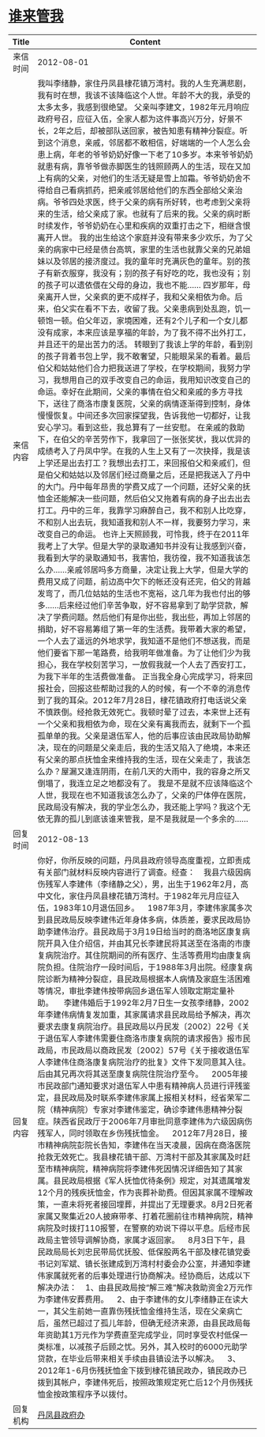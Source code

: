 # <a href="http://www.shangluo.gov.cn/zmhd/ldxxxx.jsp?urltype=leadermail.LeaderMailContentUrl&wbtreeid=1112&leadermailid=1330">谁来管我</a>
|Title|Content|
|:---:|---|
|来信时间|2012-08-01|
|来信内容|我叫李绪静，家住丹凤县棣花镇万湾村。我的人生充满悲剧，我有时在想，我该不该降临这个人世。年龄不大的我，承受的太多太多，我感到很绝望。 父亲叫李建文，1982年元月响应政府号召，应征入伍，全家人都为这件事高兴万分，好景不长，2年之后，却被部队送回家，被告知患有精神分裂症。听到这个消息，亲戚，邻居都不敢相信，好端端的一个人怎么会患上病，年老的爷爷奶奶好像一下老了10多岁。本来爷爷奶奶就患有病，靠爷爷做赤脚医生的钱照顾两人的生活，现在又加上有病的父亲，对他们的生活无疑是雪上加霜。爷爷奶奶舍不得给自己看病抓药，把亲戚邻居给他们的东西全部给父亲治病。爷爷四处求医，终于父亲的病有所好转，也考虑到父亲将来的生活，给父亲成了家。也就有了后来的我。父亲的病时断时续发作，爷爷奶奶在心里和疾病的双重打击之下，相继含恨离开人世。 我的出生给这个家庭并没有带来多少欢乐，为了父亲的病家中已经是债台高筑，家里的生活也就靠父亲的兄弟姐妹以及邻居的接济度过。我的童年时充满灰色的童年。别的孩子有新衣服穿，我没有；别的孩子有好吃的吃，我也没有；别的孩子可以遗依偎在父母的身边，我也不能…… 四岁那年，母亲离开人世，父亲疯的更不成样子，我和父亲相依为命。后来，伯父实在看不下去，收留了我。父亲患病到处乱跑，饥一顿饱一顿。伯父年迈，家境困难，还有2个儿子和一个女儿都没有成家，本来应该是享福的年龄，为了我不得不出外打工，并且还干的是出苦力的活。 转眼到了我该上学的年龄，看到别的孩子背着书包上学，我不敢奢望，只能眼呆呆的看着。最后伯父和姑姑他们合力把我送进了学校，在学校期间，我努力学习，我想用自己的双手改变自己的命运，我用知识改变自己的命运。幸好在此期间，父亲的事情在伯父和亲戚的多方寻找下，送往了商洛市康复医院，父亲的病情逐渐得到控制，身体慢慢恢复。中间还多次回家探望我，告诉我他一切都好，让我安心学习。看到这些，我总算有了一丝安慰。 在亲戚的救助下，在伯父的辛苦劳作下，我拿回了一张张奖状，我以优异的成绩考入了丹凤中学。在我的人生上又有了一次抉择，我是该上学还是出去打工？我想出去打工，来回报伯父和亲戚们，但是伯父和姑姑以及邻居们经过商量之后，还是把我送入了丹中的大门。丹中每年昂贵的学费又成了一个问题，还好父亲的抚恤金还能解决一些问题，然后伯父又拖着有病的身子出去出去打工。丹中的三年，我靠学习麻醉自己，我不和别人比吃穿，不和别人出去玩，我知道我和别人不一样，我要努力学习，来改变自己的命运。 也许上天照顾我，可怜我，终于在2011年我考上了大学。但是大学的录取通知书并没有让我感到兴奋，我看到大学的录取通知书，我害怕，我彷徨，我不知道我该怎么办……亲戚邻居吗多方商量，决定让我上大学，但是大学的费用又成了问题，前边高中欠下的帐还没有还完，伯父的背越发弯了，而几位姑姑的生活也不宽裕，这几年为我也付出的够多……后来经过他们辛苦争取，好不容易拿到了助学贷款，解决了学费问题。然后他们有是你出些，我出些，再加上邻居的捐助，好不容易筹组了第一年的生活费。我带着大家的希望，一个人去了遥远的外地求学，我知道不是他们不想送我，而是他们要省下那一笔路费，给我明年做准备。为了让他们少为我担心，我在学校刻苦学习，一放假我就一个人去了西安打工，为我下半年的生活费做准备。 正当我全身心完成学习，将来回报社会，回报这些帮助过我的人的时候，有一个不幸的消息传到了我的耳朵。2012年7月28日，棣花镇政府打电话说父亲不慎跌倒。经抢救无效死亡。我顿时晕了过去，本来世上还有一个父亲和我相依为命，现在父亲有离我而去，就剩下一个孤孤单单的我。父亲是退伍军人，他的后事应该由民政局协助解决，现在的问题是父亲走后，我的生活又陷入了绝境，本来还有父亲的那点抚恤金来维持我的生活，现在父亲走了，我该怎么办？屋漏又逢连阴雨，在前几天的大雨中，我的容身之所又倒塌了，我连立足之地都没有了。 我是不是就不应该降临这个人世，我现在也不知道我该怎么办了，父亲的尸体停在医院，民政局没有解决，我的学业怎么办，我还能上学吗？我这个无依无靠的孤儿到底该谁来管我，是不是我就是一个多余的……|
|回复时间|2012-08-13|
|回复内容|你好，你所反映的问题，丹凤县政府领导高度重视，立即责成有关部门就材料反映内容进行了调查。经查：    我县六级因病伤残军人李建伟（李绪静之父），男，出生于1962年2月，高中文化，家住丹凤县棣花镇万湾村。于1982年元月应征入伍，1983年10月退伍回乡。    1987年3月，李建伟家属多次到县民政局反映李建伟近年身体多病，体质差，要求民政局协助李建伟治疗。县民政局于3月19日给当时的商洛地区康复病院开具入住介绍信，并由其兄长李建民将其送至在洛南的市康复病院治疗。其住院期间的所有医疗、生活等费用均由康复病院负担。住院治疗一段时间后，于1988年3月出院。经康复病院诊断为精神分裂症，县民政局根据本人病情及家庭生活困难等情况，审批李建伟按带病回乡退伍军人领取定期定量补助。     李建伟婚后于1992年2月7日生一女孩李绪静，2002年李建伟病情复发加重，其家属请求县民政局给予解决，再次要求去康复病院治疗。县民政局以丹民发〔2002〕22号《关于退伍军人李建伟需要住商洛市康复病院的请求报告》报市民政局，市民政局以商政民发〔2002〕57号《关于接收退伍军人李建伟住商洛康复病院治疗的批复》文件下发同意其入往。后由其兄再次将其送至康复病院住院治疗至今。    2005年接市民政部门通知要求对退伍军人中患有精神病人员进行评残鉴定，县民政局及时联系李建伟家属上报相关材料，经省荣军二院（精神病院）专家对李建伟鉴定，确诊李建伟患精神分裂症。陕西省民政厅于2006年7月审批同意李建伟为六级因病伤残军人，同时领取在乡伤残抚恤金。    2012年7月28日，接市精神病院彭院长告知，李建伟在当天凌晨，因病在商洛医院抢救无效死亡。我县棣花镇干部、万湾村干部及其家属及时赶至市精神病院，精神病院将李建伟死因情况详细告知了其家属。县民政局根据《军人抚恤优待条例》规定，对其遗属增发12个月的残疾抚恤金，作为丧葬补助费。但因其家属不理解政策，一直未将死者接回埋葬，并提出了无理要求。8月2日死者家属又聚集近20人披麻带孝、打着花圈前往市精神病院，精神病院及时拨打110报警，在警察的劝说下得以平息。后经市民政局主管领导调解协商，家属才返回家。    8月3日下午，县民政局局长刘忠民带局优抚股、低保股两名干部及棣花镇党委书记刘军斌、镇长张建成到万湾村村委会办公室，并通知李建伟家属就死者的后事处理进行协商解决。经协商后，达成以下解决办法：    1、由县民政局按“解三难”解决救助资金2万元作为李建伟安葬费用。    2、由于李建伟的女儿李绪静正在读大一，其父生前她一直靠伤残抚恤金维持生活，现在父亲病亡后，虽然已超过了孤儿年龄，但确无经济来源，由县民政局每年资助其1万元作为学费直至完成学业，同时享受农村低保一类标准，以减孩子后顾之忧。另外，其入校时的6000元助学贷款，在毕业后带来相关手续由县镇设法予以解决。    3、2012年1-6月伤残抚恤金下拨到棣花镇民政办，镇民政办已拨到其帐户，李建伟死后，按照政策规定死亡后12个月伤残抚恤金按政策程序予以拨付。|
|回复机构|<a href="../../categories/agencies/丹凤县政府办.md">丹凤县政府办</a>|
